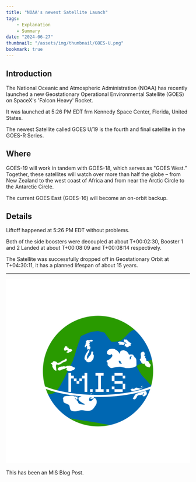 ```yaml
---
title: "NOAA's newest Satellite Launch"
tags:
    - Explanation
    - Summary
date: "2024-06-27"
thumbnail: "/assets/img/thumbnail/GOES-U.png"
bookmark: true
---
```


## Introduction

The National Oceanic and Atmospheric Administration (NOAA) has recently launched a new Geostationary Operational Environmental Satellite (GOES) on SpaceX's 'Falcon Heavy' Rocket.

It was launched at 5:26 PM EDT frm Kennedy Space Center, Florida, United States.

The newest Satellite called GOES U/19 is the fourth and final satellite in the GOES-R Series.

## Where

GOES-19 will work in tandem with GOES-18, which serves as "GOES West.” Together, these satellites will watch over more than half the globe – from New Zealand to the west coast of Africa and from near the Arctic Circle to the Antarctic Circle. 

The current GOES East (GOES-16) will become an on-orbit backup.

## Details

Liftoff happened at 5:26 PM EDT without problems.


Both of the side boosters were decoupled at about T+00:02:30, Booster 1 and 2 Landed at about T+00:08:09 and T+00:08:14 respectively.


The Satellite was successfully dropped off in Geostationary Orbit at T+04:30:11, it has a planned lifespan of about 15 years.

---

![MIS Logo](/assets/miko.png)

This has been an MIS Blog Post.
